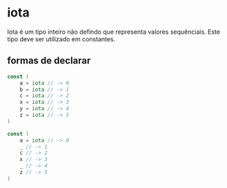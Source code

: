 # iota

Iota é um tipo inteiro não defindo que representa valores sequênciais. Este tipo deve ser utilizado em constantes.

## formas de declarar

```go
const (
	a = iota // -> 0
	b = iota // -> 1
	c = iota // -> 2
	x = iota // -> 3
	y = iota // -> 4
	z = iota // -> 5
)
```

```go
const (
	a = iota // -> 0
	_ // -> 1
	c // -> 2
	x // -> 3
	_ // -> 4
	z // -> 5
)
```